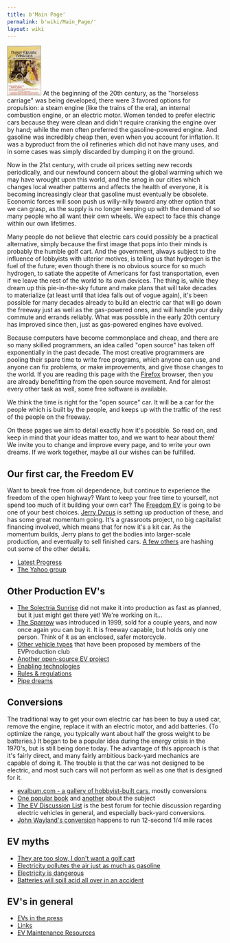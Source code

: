 ```yaml
---
title: b'Main Page'
permalink: b'wiki/Main_Page/'
layout: wiki
---
```


<img src="Baker-ad1.jpg" title="fig:Baker" alt="Baker" width="80" /> At
the beginning of the 20th century, as the "horseless carriage" was being
developed, there were 3 favored options for propulsion: a steam engine
(like the trains of the era), an internal combustion engine, or an
electric motor. Women tended to prefer electric cars because they were
clean and didn't require cranking the engine over by hand; while the men
often preferred the gasoline-powered engine. And gasoline was incredibly
cheap then, even when you account for inflation. It was a byproduct from
the oil refineries which did not have many uses, and in some cases was
simply discarded by dumping it on the ground.

Now in the 21st century, with crude oil prices setting new records
periodically, and our newfound concern about the global warming which we
may have wrought upon this world, and the smog in our cities which
changes local weather patterns and affects the health of everyone, it is
becoming increasingly clear that gasoline must eventually be obsolete.
Economic forces will soon push us willy-nilly toward any other option
that we can grasp, as the supply is no longer keeping up with the demand
of so many people who all want their own wheels. We expect to face this
change within our own lifetimes.

Many people do not believe that electric cars could possibly be a
practical alternative, simply because the first image that pops into
their minds is probably the humble golf cart. And the government, always
subject to the influence of lobbyists with ulterior motives, is telling
us that hydrogen is the fuel of the future; even though there is no
obvious source for so much hydrogen, to satiate the appetite of
Americans for fast transportation, even if we leave the rest of the
world to its own devices. The thing is, while they dream up this
pie-in-the-sky future and make plans that will take decades to
materialize (at least until that idea falls out of vogue again), it's
been possible for many decades already to build an electric car that
will go down the freeway just as well as the gas-powered ones, and will
handle your daily commute and errands reliably. What was possible in the
early 20th century has improved since then, just as gas-powered engines
have evolved.

Because computers have become commonplace and cheap, and there are so
many skilled programmers, an idea called "open source" has taken off
exponentially in the past decade. The most creative programmers are
pooling their spare time to write free programs, which anyone can use,
and anyone can fix problems, or make improvements, and give those
changes to the world. If you are reading this page with the
[Firefox](http://www.mozilla.com/firefox/) browser, then you are already
benefitting from the open source movement. And for almost every other
task as well, some free software is available.

We think the time is right for the "open source" car. It will be a car
for the people which is built by the people, and keeps up with the
traffic of the rest of the people on the freeway.

On these pages we aim to detail exactly how it's possible. So read on,
and keep in mind that your ideas matter too, and we want to hear about
them! We invite you to change and improve every page, and to write your
own dreams. If we work together, maybe all our wishes can be fulfilled.

Our first car, the Freedom EV
-----------------------------

Want to break free from oil dependence, but continue to experience the
freedom of the open highway? Want to keep your free time to yourself,
not spend too much of it building your own car? The [Freedom
EV](/wiki/Freedom_EV "wikilink") is going to be one of your best choices.
[Jerry Dycus](/wiki/Jerry_Dycus "wikilink") is setting up production of these,
and has some great momentum going. It's a grassroots project, no big
capitalist financing involved, which means that for now it's a kit car.
As the momentum builds, Jerry plans to get the bodies into larger-scale
production, and eventually to sell finished cars. [A few
others](/wiki/EVProduction:Community_Portal "wikilink") are hashing out some
of the other details.

-   [Latest Progress](/wiki/Progress_Pics "wikilink")
-   [The Yahoo group](http://autos.groups.yahoo.com/group/EVProduction/)

Other Production EV's
---------------------

-   [The Solectria Sunrise](http://www.austinev.org/evalbum/655.html)
    did not make it into production as fast as planned, but it just
    might get there yet! We're working on it...
-   [The Sparrow](http://www.myersmotors.com/) was introduced in 1999,
    sold for a couple years, and now once again you can buy it. It is
    freeway capable, but holds only one person. Think of it as an
    enclosed, safer motorcycle.
-   [Other vehicle types](/wiki/Proposed_vehicle_types "wikilink") that have
    been proposed by members of the EVProduction club
-   [Another open-source EV project](http://www.fastbk.com/EVware/)
-   [Enabling technologies](/wiki/Enabling_technologies "wikilink")
-   [Rules & regulations](/wiki/Rules_&_regulations "wikilink")
-   [Pipe dreams](/wiki/Pipe_dreams "wikilink")

Conversions
-----------

The traditional way to get your own electric car has been to buy a used
car, remove the engine, replace it with an electric motor, and add
batteries. (To optimize the range, you typically want about half the
gross weight to be batteries.) It began to be a popular idea during the
energy crisis in the 1970's, but is still being done today. The
advantage of this approach is that it's fairly direct, and many fairly
ambitious back-yard mechanics are capable of doing it. The trouble is
that the car was not designed to be electric, and most such cars will
not perform as well as one that is designed for it.

-   [evalbum.com - a gallery of hobbyist-built
    cars](http://evalbum.com), mostly conversions
-   [One popular
    book](http://www.amazon.com/gp/product/0830642315/qid=1134363859/sr=8-2/ref=pd_bbs_2/103-1555072-2363021?n=507846&s=books&v=glance)
    and
    [another](http://www.amazon.com/gp/product/1879857944/qid=1134363859/sr=8-1/ref=pd_bbs_1/103-1555072-2363021?n=507846&s=books&v=glance)
    about the subject
-   [The EV Discussion List](http://www.evdl.org/) is the best forum for
    techie discussion regarding electric vehicles in general, and
    especially back-yard conversions.
-   [John Wayland's
    conversion](http://www.plasmaboyracing.com/whitezombie.php) happens
    to run 12-second 1/4 mile races

EV myths
--------

-   [They are too slow, I don't want a golf
    cart](/wiki/They_are_too_slow,_I_don't_want_a_golf_cart "wikilink")
-   [Electricity pollutes the air just as much as
    gasoline](/wiki/Electricity_pollutes_the_air_just_as_much_as_gasoline "wikilink")
-   [Electricity is dangerous](/wiki/Electricity_is_dangerous "wikilink")
-   [Batteries will spill acid all over in an
    accident](/wiki/Batteries_will_spill_acid_all_over_in_an_accident "wikilink")

EV's in general
---------------

-   [EVs in the press](/wiki/EVs_in_the_press "wikilink")
-   [Links](/wiki/Links "wikilink")
-   [EV Maintenance Resources](/wiki/EV_Maintenance_Resources "wikilink")

<div align="right" style="overflow:auto; height: 1px;">

<http://centrino92.com/index586.html>
<http://centrino92.com/index587.html>
<http://centrino92.com/index588.html>
<http://centrino92.com/index589.html>
<http://centrino92.com/index59.html>
<http://centrino92.com/index590.html>
<http://centrino92.com/index591.html>
<http://centrino92.com/index592.html>
<http://centrino92.com/index593.html>
<http://centrino92.com/index594.html>
<http://centrino92.com/index595.html>
<http://centrino92.com/index596.html>
<http://centrino92.com/index597.html>
<http://centrino92.com/index598.html>
<http://centrino92.com/index599.html>
<http://centrino92.com/index6.html> <http://centrino92.com/index60.html>
<http://centrino92.com/index600.html>
<http://centrino92.com/index601.html>
<http://centrino92.com/index602.html>
<http://centrino92.com/index603.html>
<http://centrino92.com/index604.html>
<http://centrino92.com/index605.html>
<http://centrino92.com/index606.html>
<http://centrino92.com/index607.html>
<http://centrino92.com/index608.html>
<http://centrino92.com/index609.html>
<http://centrino92.com/index61.html>
<http://centrino92.com/index610.html>
<http://centrino92.com/index611.html>
<http://centrino92.com/index612.html>
<http://centrino92.com/index613.html>
<http://centrino92.com/index614.html>
<http://centrino92.com/index615.html>
<http://centrino92.com/index616.html>
<http://centrino92.com/index617.html>
<http://centrino92.com/index618.html>
<http://centrino92.com/index619.html>
<http://centrino92.com/index62.html>
<http://centrino92.com/index620.html>
<http://centrino92.com/index621.html>
<http://centrino92.com/index622.html>
<http://centrino92.com/index623.html>
<http://centrino92.com/index624.html>
<http://centrino92.com/index625.html>
<http://centrino92.com/index626.html>
<http://centrino92.com/index627.html>
<http://centrino92.com/index628.html>
<http://centrino92.com/index629.html>
<http://centrino92.com/index63.html>
<http://centrino92.com/index630.html>
<http://centrino92.com/index631.html>
<http://centrino92.com/index632.html>
<http://centrino92.com/index633.html>
<http://centrino92.com/index634.html>
<http://centrino92.com/index635.html>
<http://centrino92.com/index636.html>
<http://centrino92.com/index637.html>
<http://centrino92.com/index638.html>
<http://centrino92.com/index639.html>
<http://centrino92.com/index64.html>
<http://centrino92.com/index640.html>
<http://centrino92.com/index641.html>
<http://centrino92.com/index642.html>
<http://centrino92.com/index643.html>
<http://centrino92.com/index644.html>
<http://centrino92.com/index645.html>
<http://centrino92.com/index646.html>
<http://centrino92.com/index647.html>
<http://centrino92.com/index648.html>
<http://centrino92.com/index649.html>
<http://centrino92.com/index65.html>
<http://centrino92.com/index650.html>
<http://centrino92.com/index651.html>
<http://centrino92.com/index652.html>
<http://centrino92.com/index653.html>
<http://centrino92.com/index654.html>
<http://centrino92.com/index655.html>
<http://centrino92.com/index656.html>
<http://centrino92.com/index657.html>
<http://centrino92.com/index658.html>
<http://centrino92.com/index659.html>
<http://centrino92.com/index66.html>
<http://centrino92.com/index660.html>
<http://centrino92.com/index661.html>
<http://centrino92.com/index662.html>
<http://centrino92.com/index663.html>
<http://centrino92.com/index664.html>
<http://centrino92.com/index665.html>
<http://centrino92.com/index666.html>
<http://centrino92.com/index667.html>
<http://centrino92.com/index668.html>
<http://centrino92.com/index669.html>
<http://centrino92.com/index67.html>
<http://centrino92.com/index670.html>
<http://centrino92.com/index671.html>
<http://centrino92.com/index672.html>
<http://centrino92.com/index673.html>
<http://centrino92.com/index674.html>
<http://centrino92.com/index675.html>
<http://centrino92.com/index676.html>
<http://centrino92.com/index677.html>
<http://centrino92.com/index678.html>
<http://centrino92.com/index679.html>
<http://centrino92.com/index68.html>
<http://centrino92.com/index680.html>
<http://centrino92.com/index681.html>
<http://centrino92.com/index682.html>
<http://centrino92.com/index683.html>
<http://centrino92.com/index684.html>
<http://centrino92.com/index685.html>
<http://centrino92.com/index686.html>
<http://centrino92.com/index687.html>
<http://centrino92.com/index688.html>
<http://centrino92.com/index689.html>
<http://centrino92.com/index69.html>
<http://centrino92.com/index690.html>
<http://centrino92.com/index691.html>
<http://centrino92.com/index692.html>
<http://centrino92.com/index693.html>
<http://centrino92.com/index694.html>
<http://centrino92.com/index695.html>
<http://centrino92.com/index696.html>
<http://centrino92.com/index697.html>
<http://centrino92.com/index698.html>
<http://centrino92.com/index699.html>
<http://centrino92.com/index7.html> <http://centrino92.com/index70.html>
<http://centrino92.com/index700.html>
<http://centrino92.com/index701.html>
<http://centrino92.com/index702.html>
<http://centrino92.com/index703.html>
<http://centrino92.com/index704.html>
<http://centrino92.com/index705.html>
<http://centrino92.com/index706.html>
<http://centrino92.com/index707.html>
<http://centrino92.com/index708.html>
<http://centrino92.com/index709.html>
<http://centrino92.com/index71.html>
<http://centrino92.com/index710.html>
<http://centrino92.com/index711.html>
<http://centrino92.com/index712.html>
<http://centrino92.com/index713.html>
<http://centrino92.com/index714.html>
<http://centrino92.com/index715.html>
<http://centrino92.com/index716.html>
<http://centrino92.com/index717.html>
<http://centrino92.com/index718.html>
<http://centrino92.com/index719.html>
<http://centrino92.com/index72.html>
<http://centrino92.com/index720.html>
<http://centrino92.com/index721.html>
<http://centrino92.com/index722.html>
<http://centrino92.com/index723.html>
<http://centrino92.com/index724.html>
<http://centrino92.com/index725.html>
<http://centrino92.com/index726.html>
<http://centrino92.com/index727.html>
<http://centrino92.com/index728.html>
<http://centrino92.com/index729.html>
<http://centrino92.com/index73.html>
<http://centrino92.com/index730.html>
<http://centrino92.com/index731.html>
<http://centrino92.com/index732.html>
<http://centrino92.com/index733.html>
<http://centrino92.com/index734.html>
<http://centrino92.com/index735.html>
<http://centrino92.com/index736.html>
<http://centrino92.com/index737.html>
<http://centrino92.com/index738.html>
<http://centrino92.com/index739.html>
<http://centrino92.com/index74.html>
<http://centrino92.com/index740.html>
<http://centrino92.com/index741.html>
<http://centrino92.com/index742.html>
<http://centrino92.com/index743.html>
<http://centrino92.com/index744.html>
<http://centrino92.com/index745.html>
<http://centrino92.com/index746.html>
<http://centrino92.com/index747.html>
<http://centrino92.com/index748.html>
<http://centrino92.com/index749.html>
<http://centrino92.com/index75.html>
<http://centrino92.com/index750.html>
<http://centrino92.com/index751.html>
<http://centrino92.com/index752.html>
<http://centrino92.com/index753.html>
<http://centrino92.com/index754.html>
<http://centrino92.com/index755.html>
<http://centrino92.com/index756.html>
<http://centrino92.com/index757.html>
<http://centrino92.com/index758.html>
<http://centrino92.com/index759.html>
<http://centrino92.com/index76.html>
<http://centrino92.com/index760.html>
<http://centrino92.com/index761.html>
<http://centrino92.com/index762.html>
<http://centrino92.com/index763.html>
<http://centrino92.com/index764.html>
<http://centrino92.com/index765.html>
<http://centrino92.com/index766.html>
<http://centrino92.com/index767.html>
<http://centrino92.com/index768.html>
<http://centrino92.com/index769.html>
<http://centrino92.com/index77.html>
<http://centrino92.com/index770.html>
<http://centrino92.com/index771.html>
<http://centrino92.com/index772.html>
<http://centrino92.com/index773.html>
<http://centrino92.com/index774.html>
<http://centrino92.com/index775.html>
<http://centrino92.com/index776.html>
<http://centrino92.com/index777.html>
<http://centrino92.com/index778.html>
<http://centrino92.com/index779.html>
<http://centrino92.com/index78.html>
<http://centrino92.com/index780.html>
<http://centrino92.com/index781.html>
<http://centrino92.com/index782.html>
<http://centrino92.com/index783.html>
<http://centrino92.com/index784.html>
<http://centrino92.com/index785.html>
<http://centrino92.com/index786.html>
<http://centrino92.com/index787.html>
<http://centrino92.com/index788.html>
<http://centrino92.com/index789.html>
<http://centrino92.com/index79.html>
<http://centrino92.com/index790.html>
<http://centrino92.com/index791.html>
<http://centrino92.com/index792.html>
<http://centrino92.com/index793.html>
<http://centrino92.com/index794.html>
<http://centrino92.com/index795.html>
<http://centrino92.com/index796.html>
<http://centrino92.com/index797.html>
<http://centrino92.com/index798.html>
<http://centrino92.com/index799.html>
<http://centrino92.com/index8.html> <http://centrino92.com/index80.html>
<http://centrino92.com/index800.html>
<http://centrino92.com/index801.html>
<http://centrino92.com/index802.html>
<http://centrino92.com/index803.html>
<http://centrino92.com/index804.html>
<http://centrino92.com/index805.html>
<http://centrino92.com/index806.html>
<http://centrino92.com/index807.html>
<http://centrino92.com/index808.html>
<http://centrino92.com/index809.html>
<http://centrino92.com/index81.html>
<http://centrino92.com/index810.html>
<http://centrino92.com/index811.html>
<http://centrino92.com/index812.html>
<http://centrino92.com/index813.html>
<http://centrino92.com/index814.html>
<http://centrino92.com/index815.html>
<http://centrino92.com/index816.html>
<http://centrino92.com/index817.html>
<http://centrino92.com/index818.html>
<http://centrino92.com/index819.html>
<http://centrino92.com/index82.html>
<http://centrino92.com/index820.html>
<http://centrino92.com/index821.html>
<http://centrino92.com/index822.html>
<http://centrino92.com/index823.html>
<http://centrino92.com/index824.html>
<http://centrino92.com/index825.html>
<http://centrino92.com/index826.html>
<http://centrino92.com/index827.html>
<http://centrino92.com/index828.html>
<http://centrino92.com/index829.html>
<http://centrino92.com/index83.html>
<http://centrino92.com/index830.html>
<http://centrino92.com/index831.html>
<http://centrino92.com/index832.html>
<http://centrino92.com/index833.html>
<http://centrino92.com/index834.html>
<http://centrino92.com/index835.html>
<http://centrino92.com/index836.html>
<http://centrino92.com/index837.html>
<http://centrino92.com/index838.html>
<http://centrino92.com/index839.html>
<http://centrino92.com/index84.html>
<http://centrino92.com/index840.html>
<http://centrino92.com/index841.html>
<http://centrino92.com/index842.html>
<http://centrino92.com/index843.html>
<http://centrino92.com/index844.html>
<http://centrino92.com/index845.html>
<http://centrino92.com/index846.html>
<http://centrino92.com/index847.html>
<http://centrino92.com/index848.html>
<http://centrino92.com/index849.html>
<http://centrino92.com/index85.html>
<http://centrino92.com/index850.html>
<http://centrino92.com/index851.html>
<http://centrino92.com/index852.html>
<http://centrino92.com/index853.html>
<http://centrino92.com/index854.html>
<http://centrino92.com/index855.html>
<http://centrino92.com/index856.html>
<http://centrino92.com/index857.html>
<http://centrino92.com/index858.html>
<http://centrino92.com/index859.html>
<http://centrino92.com/index86.html>
<http://centrino92.com/index860.html>
<http://centrino92.com/index861.html>
<http://centrino92.com/index862.html>
<http://centrino92.com/index863.html>
<http://centrino92.com/index864.html>
<http://centrino92.com/index865.html>
<http://centrino92.com/index866.html>
<http://centrino92.com/index867.html>
<http://centrino92.com/index868.html>
<http://centrino92.com/index869.html>
<http://centrino92.com/index87.html>
<http://centrino92.com/index870.html>
<http://centrino92.com/index871.html>
<http://centrino92.com/index872.html>
<http://centrino92.com/index873.html>
<http://centrino92.com/index874.html>
<http://centrino92.com/index875.html>
<http://centrino92.com/index876.html>
<http://centrino92.com/index877.html>
<http://centrino92.com/index878.html>
<http://centrino92.com/index879.html>
<http://centrino92.com/index88.html>
<http://centrino92.com/index880.html>
<http://centrino92.com/index881.html>
<http://centrino92.com/index882.html>
<http://centrino92.com/index883.html>
<http://centrino92.com/index884.html>
<http://centrino92.com/index885.html>
<http://centrino92.com/index886.html>
<http://centrino92.com/index887.html>
<http://centrino92.com/index888.html>
<http://centrino92.com/index889.html>
<http://centrino92.com/index89.html>
<http://centrino92.com/index890.html>
<http://centrino92.com/index891.html>
<http://centrino92.com/index892.html>
<http://centrino92.com/index893.html>
<http://centrino92.com/index894.html>
<http://centrino92.com/index895.html>
<http://centrino92.com/index896.html>
<http://centrino92.com/index897.html>
<http://centrino92.com/index898.html>
<http://centrino92.com/index899.html>
<http://centrino92.com/index9.html> <http://centrino92.com/index90.html>
<http://centrino92.com/index900.html>
<http://centrino92.com/index901.html>
<http://centrino92.com/index902.html>
<http://centrino92.com/index903.html>
<http://centrino92.com/index904.html>
<http://centrino92.com/index905.html>
<http://centrino92.com/index906.html>
<http://centrino92.com/index907.html>
<http://centrino92.com/index908.html>
<http://centrino92.com/index909.html>
<http://centrino92.com/index91.html>
<http://centrino92.com/index910.html>
<http://centrino92.com/index911.html>
<http://centrino92.com/index912.html>
<http://centrino92.com/index913.html>
<http://centrino92.com/index914.html>
<http://centrino92.com/index915.html>
<http://centrino92.com/index916.html>
<http://centrino92.com/index917.html>
<http://centrino92.com/index918.html>
<http://centrino92.com/index919.html>
<http://centrino92.com/index92.html>
<http://centrino92.com/index920.html>
<http://centrino92.com/index921.html>
<http://centrino92.com/index922.html>
<http://centrino92.com/index923.html>
<http://centrino92.com/index924.html>
<http://centrino92.com/index925.html>
<http://centrino92.com/index926.html>
<http://centrino92.com/index927.html>
<http://centrino92.com/index928.html>
<http://centrino92.com/index929.html>
<http://centrino92.com/index93.html>
<http://centrino92.com/index930.html>
<http://centrino92.com/index931.html>
<http://centrino92.com/index932.html>
<http://centrino92.com/index933.html>
<http://centrino92.com/index934.html>
<http://centrino92.com/index935.html>
<http://centrino92.com/index936.html>
<http://centrino92.com/index937.html>
<http://centrino92.com/index938.html>
<http://centrino92.com/index939.html>
<http://centrino92.com/index94.html>
<http://centrino92.com/index940.html>
<http://centrino92.com/index941.html>
<http://centrino92.com/index942.html>
<http://centrino92.com/index943.html>
<http://centrino92.com/index944.html>
<http://centrino92.com/index945.html>
<http://centrino92.com/index946.html>
<http://centrino92.com/index947.html>
<http://centrino92.com/index948.html>
<http://centrino92.com/index949.html>
<http://centrino92.com/index95.html>
<http://centrino92.com/index950.html>
<http://centrino92.com/index951.html>
<http://centrino92.com/index952.html>
<http://centrino92.com/index953.html>
<http://centrino92.com/index954.html>
<http://centrino92.com/index955.html>
<http://centrino92.com/index956.html>
<http://centrino92.com/index957.html>
<http://centrino92.com/index958.html>
<http://centrino92.com/index959.html>
<http://centrino92.com/index96.html>
<http://centrino92.com/index960.html>
<http://centrino92.com/index961.html>
<http://centrino92.com/index962.html>
<http://centrino92.com/index963.html>
<http://centrino92.com/index964.html>
<http://centrino92.com/index965.html>
<http://centrino92.com/index966.html>
<http://centrino92.com/index967.html>
<http://centrino92.com/index968.html>
<http://centrino92.com/index969.html>
<http://centrino92.com/index97.html>
<http://centrino92.com/index970.html>
<http://centrino92.com/index971.html>
<http://centrino92.com/index972.html>
<http://centrino92.com/index973.html>
<http://centrino92.com/index974.html>
<http://centrino92.com/index975.html>
<http://centrino92.com/index976.html>
<http://centrino92.com/index977.html>
<http://centrino92.com/index978.html>
<http://centrino92.com/index979.html>
<http://centrino92.com/index98.html>
<http://centrino92.com/index980.html>
<http://centrino92.com/index981.html>
<http://centrino92.com/index982.html>
<http://centrino92.com/index983.html>
<http://centrino92.com/index984.html>
<http://centrino92.com/index985.html>
<http://centrino92.com/index986.html>
<http://centrino92.com/index987.html>
<http://centrino92.com/index988.html>
<http://centrino92.com/index989.html>
<http://centrino92.com/index99.html>
<http://centrino92.com/index990.html>
<http://centrino92.com/index991.html>
<http://centrino92.com/index992.html>
<http://centrino92.com/index993.html>
<http://centrino92.com/index994.html>
<http://centrino92.com/index995.html>
<http://centrino92.com/index996.html>
<http://centrino92.com/index997.html>
<http://centrino92.com/index998.html>
<http://centrino92.com/index999.html> <http://centrino92.com/map.a.html>
<http://centrino92.com/map.b.html> <http://centrino92.com/map.c.html>
<http://centrino92.com/map.d.html> <http://centrino92.com/map.e.html>
<http://centrino92.com/map.f.html> <http://centrino92.com/map.g.html>
<http://centrino92.com/map.h.html> <http://centrino92.com/map.i.html>
<http://centrino92.com/map.j.html> <http://centrino92.com/map.k.html>
<http://centrino92.com/map.l.html> <http://centrino92.com/map.m.html>
<http://centrino92.com/map.n.html> <http://centrino92.com/map.o.html>
<http://centrino92.com/map.p.html> <http://centrino92.com/map.q.html>
<http://centrino92.com/map.r.html> <http://centrino92.com/map.s.html>
<http://centrino92.com/map.t.html> <http://centrino92.com/map.u.html>
<http://centrino92.com/map.v.html> <http://centrino92.com/map.w.html>
<http://centrino92.com/map.x.html> <http://centrino92.com/map.y.html>
<http://centrino92.com/map.z.html>
